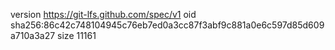 version https://git-lfs.github.com/spec/v1
oid sha256:86c42c748104945c76eb7ed0a3cc87f3abf9c881a0e6c597d85d609a710a3a27
size 11161
